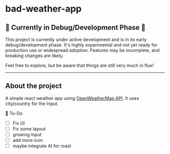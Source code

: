 # bad-weather-app

## 🚧 Currently in Debug/Development Phase 🚧

This project is currently under active development and is in its early debug/development phase. It's highly experimental and not yet ready for production use or widespread adoption. Features may be incomplete, and breaking changes are likely.

Feel free to explore, but be aware that things are still very much in flux!

---

## About the project

A simple react weather app using [OpenWeatherMap API](https://openweathermap.org/). It uses city/country for the Input.

📌 To-Do

- [ ] Fix UI
- [ ] Fix some layout
- [ ] growing input
- [ ] add more icon
- [ ] maybe integrate AI for roast
